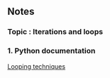 ## Notes
### Topic : Iterations and loops

### 1. Python documentation 
[Looping techniques](https://docs.python.org/3.8/tutorial/datastructures.html#looping-techniques)

